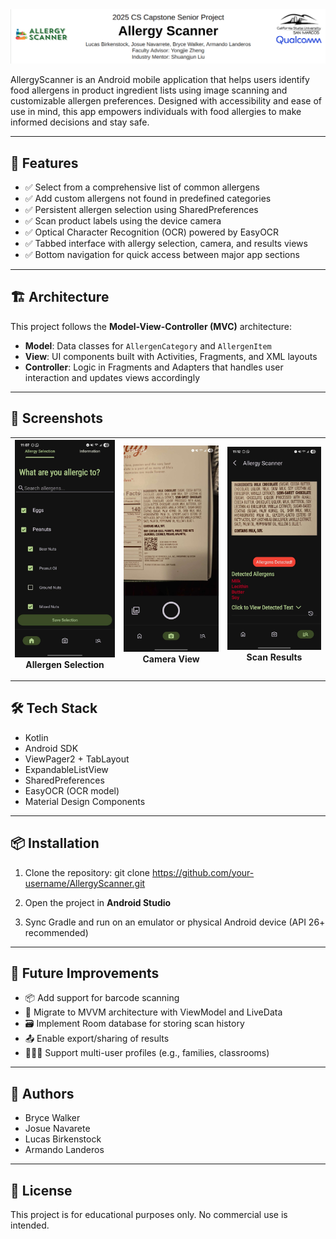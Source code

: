 <img src="assets/Banner.png" alt="Allergen Scanner Banner" width="auto" height="auto"/>


AllergyScanner is an Android mobile application that helps users identify food allergens in product ingredient lists using image scanning and customizable allergen preferences. Designed with accessibility and ease of use in mind, this app empowers individuals with food allergies to make informed decisions and stay safe.

---

## 📱 Features

- ✅ Select from a comprehensive list of common allergens  
- ✅ Add custom allergens not found in predefined categories  
- ✅ Persistent allergen selection using SharedPreferences  
- ✅ Scan product labels using the device camera  
- ✅ Optical Character Recognition (OCR) powered by EasyOCR  
- ✅ Tabbed interface with allergy selection, camera, and results views  
- ✅ Bottom navigation for quick access between major app sections  

---

## 🏗️ Architecture

This project follows the **Model-View-Controller (MVC)** architecture:

- **Model**: Data classes for `AllergenCategory` and `AllergenItem`
- **View**: UI components built with Activities, Fragments, and XML layouts
- **Controller**: Logic in Fragments and Adapters that handles user interaction and updates views accordingly

---

## 📸 Screenshots
|![](assets/screenshot1.jpg)<br>Allergen Selection|![](assets/screenshot2.jpg)<br>Camera View|![](assets/screenshot3.jpg)<br>Scan Results|
|:-:|:-:|:-:|


---

## 🛠️ Tech Stack

- Kotlin  
- Android SDK  
- ViewPager2 + TabLayout  
- ExpandableListView  
- SharedPreferences  
- EasyOCR (OCR model)  
- Material Design Components  

---

## 📦 Installation

1. Clone the repository: git clone https://github.com/your-username/AllergyScanner.git
  
2. Open the project in **Android Studio**

3. Sync Gradle and run on an emulator or physical Android device (API 26+ recommended)

---

## 🔭 Future Improvements

- 📦 Add support for barcode scanning  
- 🧠 Migrate to MVVM architecture with ViewModel and LiveData  
- 🗃️ Implement Room database for storing scan history  
- 📤 Enable export/sharing of results  
- 👨‍👩‍👧 Support multi-user profiles (e.g., families, classrooms)  

---

## 👥 Authors

- Bryce Walker
- Josue Navarete
- Lucas Birkenstock
- Armando Landeros

---

## 📄 License

This project is for educational purposes only. No commercial use is intended.


